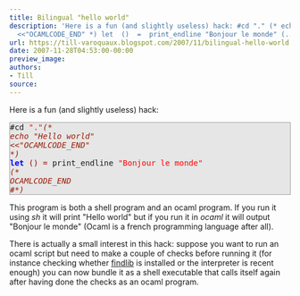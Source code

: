 ```yaml
---
title: Bilingual "hello world"
description: 'Here is a fun (and slightly useless) hack: #cd "." (* echo "Hello world"
  <<"OCAMLCODE_END" *) let  ()  =  print_endline "Bonjour le monde" (...'
url: https://till-varoquaux.blogspot.com/2007/11/bilingual-hello-world.html
date: 2007-11-28T04:53:00-00:00
preview_image:
authors:
- Till
source:
---
```


<p>Here is a fun (and slightly useless) hack:</p><div style="background:#e6e6e6;border:1px solid #a0a0a0;"><tt>#cd <span style="color: #FF0000">"."</span><span style="font-style: italic"><span style="color: #9A1900">(*</span></span><br><span style="font-style: italic"><span style="color: #9A1900">echo "Hello world"</span></span><br><span style="font-style: italic"><span style="color: #9A1900">&lt;&lt;"OCAMLCODE_END"</span></span><br><span style="font-style: italic"><span style="color: #9A1900">*)</span></span><br><span style="font-weight: bold"><span style="color: #0000FF">let</span></span> <span style="color: #990000">()</span> <span style="color: #990000">=</span> print_endline <span style="color: #FF0000">"Bonjour le monde"</span><br><span style="font-style: italic"><span style="color: #9A1900">(*</span></span><br><span style="font-style: italic"><span style="color: #9A1900">OCAMLCODE_END</span></span><br><span style="font-style: italic"><span style="color: #9A1900">#*)</span></span></tt></div><p>This program is both a shell program and an ocaml program. If you run it using <em>sh</em> it will print "Hello world" but if you run it in <em>ocaml</em> it will output "Bonjour le monde" (Ocaml is a french programming language after all).</p><p>There is actually a small interest in this hack: suppose you want to run an ocaml script but need to make a couple of checks before running it (for instance checking whether <a href="http://www.ocaml-programming.de/programming/findlib.html" class="externalLink">findlib</a> is installed or the interpreter is recent enough) you can now bundle it as a shell executable that calls itself again after having done the checks as an ocaml program. </p>
